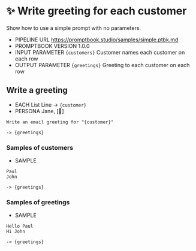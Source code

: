 # ✨ Write greeting for each customer

Show how to use a simple prompt with no parameters.

-   PIPELINE URL https://promptbook.studio/samples/simple.ptbk.md
-   PROMPTBOOK VERSION 1.0.0
-   INPUT PARAMETER `{customers}` Customer names each customer on each row
-   OUTPUT PARAMETER `{greetings}` Greeting to each customer on each row

## Write a greeting

<!--FOR EACH , FOREACH, EACH, FOR -->

-   EACH List Line -> `{customer}`
-   PERSONA Jane, [🍭] <!-- <- TODO: Allow to import persona-->
<!-- -   EXPECT [🍭] -->

```text
Write an email greeting for "{customer}"
```

`-> {greetings}`

### Samples of customers

-   SAMPLE

```text
Paul
John
```

`-> {greetings}`

### Samples of greetings

-   SAMPLE

```text
Hello Paul
Hi John
```

`-> {greetings}`
